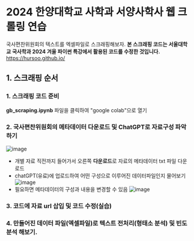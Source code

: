 # 2024 한양대학교 사학과 서양사학사 웹 크롤링 연습
국사편찬위원회의 텍스트를 엑셀파일로 스크래핑해보자.
**본 스크래핑 코드는 서울대학교 국사학과 2024 겨울 파이썬 특강에서 활용된 코드를 수정한 것입니다.**
https://hursoo.github.io/

## 1. 스크래핑 순서
### 1. 스크래핑 코드 준비
**gb_scraping.ipynb** 파일을 클릭하여 "google colab"으로 열기
### 2. 국사편찬위원회의 메타데이터 다운로드 및 ChatGPT로 자료구성 파악하기
![image](https://github.com/YunhoCha/2024-DH/assets/152939973/dfbf43b8-6fab-4bd1-b371-d7eba1e71bb8)
- 개별 자료 직전까지 들어가서 오른쪽 **다운로드**로 자료의 메타데이터 txt 파일 다운로드
- chatGPT(유료)에 업로드하여 어떤 구성으로 이루어진 데이터파일인지 물어보기
![image](https://github.com/YunhoCha/2024-DH/assets/152939973/f6aae3ef-9b86-4ddc-a10e-08c57b44cd7b)
- 필요하면 메타데이터의 구성과 내용을 변경할 수 있음
![image](https://github.com/YunhoCha/2024-DH/assets/152939973/3d3aefdd-86cc-42be-b677-1e03b90183e3)
### 3. 코드에 자료 url 삽입 및 코드 수정(실습)
### 4. 만들어진 데이터 파일(엑셀파일)로 텍스트 전처리(형태소 분석) 및 빈도 분석 해보기.
